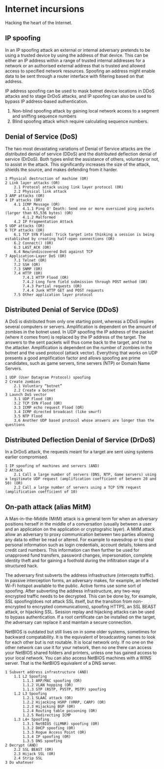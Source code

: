 # Internet incursions

Hacking the heart of the Internet.

## IP spoofing

In an IP spoofing attack an external or internal adversary pretends to be using a trusted device by using the address of that device. This can be either an IP address within a range of trusted internal addresses for a network or an authorised external address that is trusted and allowed access to specified network resources. Spoofing an address might enable data to be sent through a router interface with filtering based on that address.

IP address spoofing can be used to mask botnet device locations in DDoS attacks and to stage DrDoS attacks, and IP spoofing can also be used to bypass IP address-based authentication.

1. Non-blind spoofing attack by gaining local network access to a segment and sniffing sequence numbers
2. Blind spoofing attack which require calculating sequence numbers.

## Denial of Service (DoS)

The two most devastating variations of Denial of Service attacks are the distributed denial of service (DDoS) and the distributed deflection denial of service (DrDoS). Both types enlist the assistance of others, voluntary or not, to assist in the attack. This significantly increases the size of the attack, shields the source, and makes defending from it harder.

```text
1 Physical destruction of machine (OR)
2 Link layer attacks (OR)
    2.1 Protocol attack using link layer protocol (OR)
    2.2 Physical link attack
3 ARP attacks (OR)
4 IP attacks (OR)
    4.1 ICMP Message (OR)
        4.1.1 Ping O' Death: Send one or more oversized ping packets (larger than 65,536 bytes) (OR)
        4.1.2 Malformed
    4.2 IP Fragmentation Attack
5 UDP attacks (OR)
6 TCP attacks (OR)
    6.1 TCP SYN Flood: Trick target into thinking a session is being established by creating half-open connections (OR)
    6.2 Connect() (OR)
    6.3 LAST_ACK (OR)
    6.4 New/undiscovered DoS against TCP
7 Application-Layer DoS (OR)
    7.1 Telnet (OR)
    7.2 SSH (OR)
    7.3 SNMP (OR)
    7.4 HTTP (OR)
        7.4.1 HTTP Flood (OR)
        7.4.2 Long form field submission through POST method (OR)
        7.4.3 Partial requests (OR)
        7.4.4 Junk HTTP GET and POST requests
    7.5 Other application layer protocol
```

## Distributed Denial of Service (DDoS)

A DoS is distributed from only one starting point, whereas a DDoS implies several computers or servers. Amplification is dependent on the amount of zombies in the botnet used. In UDP spoofing the IP address of the packet (where it comes from) is replaced by the IP address of the target. The answers to the sent packets will thus come back to the target, and not to the attacker. Amplification is dependent on the number of zombies in the botnet and the used protocol (attack vector). Everything that works on UDP presents a good amplification factor and allows spoofing are prime candidates, such as game servers, time servers (NTP) or Domain Name Servers.

```text
1 UDP (User Datagram Protocol) spoofing
2 Create zombies
    2.1 Voluntary “botnet”
    2.2 Create a botnet
3 Launch DoS vector
    3.1 UDP Flood (OR)
    3.2 TCP SYN Flood (OR)
    3.3 ICMP echo request Flood (OR)
    3.4 ICMP directed broadcast (like smurf)
    3.5 NTP Flood
    3.6 Another UDP based protocol whose answers are longer than the questions
```

## Distributed Deflection Denial of Service (DrDoS)

In a DrDoS attack, the requests meant for a target are sent using systems earlier compromised.

```text
1 IP spoofing of machines and servers (AND)
2 Attack
    2.1 Call a large number of servers (DNS, NTP, Game servers) using a legitimate UDP request (amplification coefficient of between 20 and 50) (OR)
    2.2 Call a large number of servers using a TCP SYN request (amplification coefficient of 10)
```

## On-path attack (alias MitM)

A Man-in-the-Middle (MitM) attack is a general term for when an adversary positions herself in the middle of a conversation (usually between a user and an application on the application or cryptograhic layer). A MitM attack allow an adversary to proxy communication between two parties allowing any data to either be read or altered. For example to eavesdrop or to steal personal information such as login credentials, account details, tokens and credit card numbers. This information can then further be used for unapproved fund transfers, password changes, impersonation, complete identity theft and for gaining a foothold during the infiltration stage of a structured hack.

The adversary first subverts the address infrastructure (intercepts traffic). In passive interception forms, an adversary makes, for example, an infected Wi-Fi hotspot available to the public. Active forms use some sort of spoofing. After subverting the address infrastructure, any two-way encrypted traffic needs to be decrypted. This can be done by, for example, SSL spoofing(does not attack SSL itself, but the transition from non-encrypted to encrypted communications), spoofing HTTPS, an SSL BEAST attack, or hijacking SSL. Session replay and hijacking attacks can be used to bypass authentication. If a root certificate can be installed on the target, the adversary can replace it and maintain a secure connection.
 
NetBIOS is outdated but still lives on in some older systems, sometimes for backward compatability. It is the equivalent of broadcasting names to look for each other but is not routable. It is local network only. If no one on the other network can use it for your network, then no one there can access your NetBIOS shared folders and printers, unless one has gained access to your local network. You can also access NetBIOS machines with a WINS server. That is the NetBIOS equivalent of a DNS server.

```text
1 Subvert address infrastructure (AND)
    1.1 L2 Spoofing 
        1.1.1 ARP/MAC spoofing (OR)
        1.1.2 VLAN hopping (OR)
        1.1.3 STP (RSTP, PVSTP, MSTP) spoofing 
    1.2 L3 Spoofing 
        1.2.1 SLAAC attack (OR)
        1.2.2 Hijacking HSRP (VRRP, CARP) (OR)
        1.2.3 Hijacking BGP (OR)
        1.2.4 Routing table poisoning (OR)
        1.2.5 Redirecting ICMP 
    1.3 L4+ Spoofing
        1.3.1 NetBIOS (LLMNR) spoofing (OR)
        1.3.2 DHCP spoofing (OR)
        1.3.3 Rogue Access Point (OR)
        1.3.4 IP spoofing (OR)
        1.3.5 DNS spoofing 
2 Decrypt (AND)
    2.2 SSL BEAST (OR)
    2.3 Hijack SSL (OR)
    2.4 Strip SSL
3 Do whatever 
```



